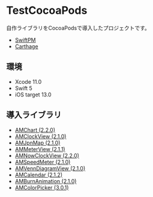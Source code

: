 # TestCocoaPods

自作ライブラリをCocoaPodsで導入したプロジェクトです。
* [SwiftPM](https://github.com/adventam10/TestSwiftPM)
* [Carthage](https://github.com/adventam10/TestCarthage)

## 環境
* Xcode 11.0
* Swift 5
* iOS target 13.0


## 導入ライブラリ
* [AMChart (2.2.0)](https://github.com/adventam10/AMChart)
* [AMClockView (2.1.0)](https://github.com/adventam10/AMClockView)
* [AMJpnMap (2.1.0)](https://github.com/adventam10/AMJpnMapView)
* [AMMeterView (2.1.1)](https://github.com/adventam10/AMMeterView)
* [AMNowClockView (2.2.0)](https://github.com/adventam10/AMNowClockView)
* [AMSpeedMeter (2.1.0)](https://github.com/adventam10/AMSpeedMeter)
* [AMVennDiagramView (2.1.0)](https://github.com/adventam10/AMVennDiagramView)
* [AMCalendar (2.1.2)](https://github.com/adventam10/AMCalendar)
* [AMBurnAnimation (2.1.0)](https://github.com/adventam10/AMBurnAnimation)
* [AMColorPicker (3.0.1)](https://github.com/adventam10/AMColorPicker)


